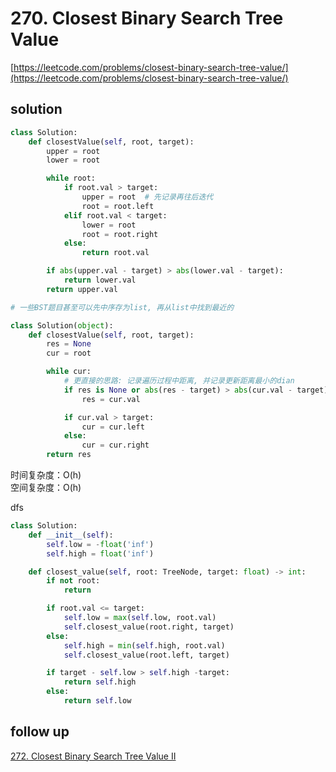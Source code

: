 # 270. Closest Binary Search Tree Value
[https://leetcode.com/problems/closest-binary-search-tree-value/](https://leetcode.com/problems/closest-binary-search-tree-value/)


## solution

```python
class Solution:
    def closestValue(self, root, target):
        upper = root
        lower = root

        while root:
            if root.val > target:
                upper = root  # 先记录再往后迭代
                root = root.left
            elif root.val < target:
                lower = root
                root = root.right
            else:
                return root.val

        if abs(upper.val - target) > abs(lower.val - target):
            return lower.val
        return upper.val
```


```python
# 一些BST题目甚至可以先中序存为list, 再从list中找到最近的

class Solution(object):
    def closestValue(self, root, target):
        res = None
        cur = root

        while cur:
            # 更直接的思路: 记录遍历过程中距离, 并记录更新距离最小的dian
            if res is None or abs(res - target) > abs(cur.val - target):
                res = cur.val

            if cur.val > target:
                cur = cur.left
            else:
                cur = cur.right
        return res
```
时间复杂度：O(h) <br>
空间复杂度：O(h)


dfs
```python
class Solution:
    def __init__(self):
        self.low = -float('inf')
        self.high = float('inf')

    def closest_value(self, root: TreeNode, target: float) -> int:
        if not root:
            return

        if root.val <= target:
            self.low = max(self.low, root.val)
            self.closest_value(root.right, target)
        else:
            self.high = min(self.high, root.val)
            self.closest_value(root.left, target)

        if target - self.low > self.high -target:
            return self.high
        else:
            return self.low
```


## follow up

[272. Closest Binary Search Tree Value II](https://leetcode.com/problems/closest-binary-search-tree-value-ii/description/)

```python

```
